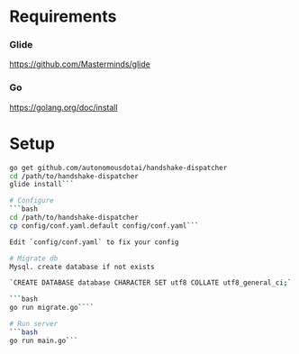 # Requirements
### Glide
https://github.com/Masterminds/glide

### Go
https://golang.org/doc/install

# Setup
```bash
go get github.com/autonomousdotai/handshake-dispatcher
cd /path/to/handshake-dispatcher
glide install```

# Configure
```bash
cd /path/to/handshake-dispatcher
cp config/conf.yaml.default config/conf.yaml```

Edit `config/conf.yaml` to fix your config

# Migrate db
Mysql. create database if not exists

`CREATE DATABASE database CHARACTER SET utf8 COLLATE utf8_general_ci;`

```bash
go run migrate.go````

# Run server
```bash
go run main.go```

